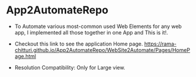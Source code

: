 # App2AutomateRepo
- To Automate various most-common used Web Elements for any web app, I implemented all those together in one App and This is it!.

- Checkout this link to see the application Home page.
https://rama-chitturi.github.io/App2AutomateRepo/WebSite2Automate/Pages/HomePage.html

- Resolution Compatibility: 
Only for Large view.

